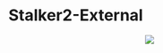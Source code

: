 # Stalker2-External
<p align="center">
<img src="https://github.com/user-attachments/assets/bb76e639-1792-4805-b906-a253c3336fb1">
</p>

